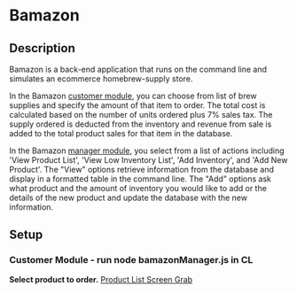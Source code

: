# Bamazon

## Description

Bamazon is a back-end application that runs on the command line and simulates an ecommerce homebrew-supply store.

In the Bamazon [customer module](/bamazonCustomer.js/), you can choose from list of brew supplies and specify the amount of that item to order. The total cost is calculated based on the number of units ordered plus 7% sales tax. The supply ordered is deducted from the inventory and revenue from sale is added to the total product sales for that item in the database.

In the Bamazon [manager module](/bamazonManager.js/), you select from a list of actions including 'View Product List', 'View Low Inventory List', 'Add Inventory', and 'Add New Product'. The "View" options retrieve information from the database and display in a formatted table in the command line. The "Add" options ask what product and the amount of inventory you would like to add or the details of the new product and update the database with the new information.

## Setup

### Customer Module - run node bamazonManager.js in CL
**Select product to order.**
[Product List Screen Grab](/images/bmzCust1.png/)
